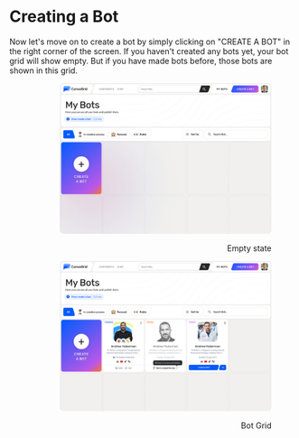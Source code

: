 # Creating a Bot

Now let's move on to create a bot by simply clicking on "CREATE A BOT" in the right corner of the screen. If you haven't created any bots yet, your bot grid will show empty. But if you have made bots before, those bots are shown in this grid.

<div align="right" data-full-width="true">

<figure><img src="../../.gitbook/assets/Empty state.png" alt="" width="375"><figcaption><p>Empty state</p></figcaption></figure>

 

<figure><img src="../../.gitbook/assets/Bot Grid.png" alt="" width="375"><figcaption><p>Bot Grid</p></figcaption></figure>

</div>

